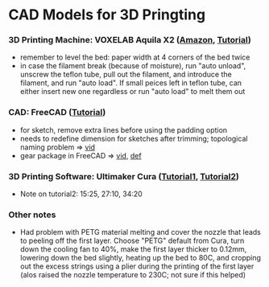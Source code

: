 # CAD Models for 3D Pringting

### 3D Printing Machine: VOXELAB Aquila X2 (<a href="https://www.amazon.de/gp/product/B092S76V2B">Amazon</a>, <a href="https://www.youtube.com/watch?v=nGWpDWlgkzw">Tutorial</a>)
- remember to level the bed: paper width at 4 corners of the bed twice
- in case the filament break (because of moisture), run "auto unload", unscrew the teflon tube, pull out the filament, and introduce the filament, and run "auto load". If small peices left in teflon tube, can either insert new one regardless or run "auto load" to melt them out

### CAD: FreeCAD (<a href="https://www.youtube.com/watch?v=uh5aN_Di8J0">Tutorial</a>)
- for sketch, remove extra lines before using the padding option
- needs to redefine dimension for sketches after trimming; topological naming problem => <a href="https://www.youtube.com/watch?v=0UlnrG-2atk">vid</a>
- gear package in FreeCAD => <a href="https://www.youtube.com/watch?v=Wu-zGDy7WQI">vid</a>, <a href="https://fab.cba.mit.edu/classes/863.09/people/cranor/How_to_Make_(Almost)_Anything/David_Cranor/Entries/2009/10/12_Entry_1_files/module.pdf">def</a>

### 3D Printing Software: Ultimaker Cura (<a href="https://www.youtube.com/watch?v=i-2qFVHKULE">Tutorial1</a>, <a href="https://www.youtube.com/watch?v=ejTC82nLS9g">Tutorial2</a>)
- Note on tutorial2: 15:25, 27:10, 34:20

### Other notes
- Had problem with PETG material melting and cover the nozzle that leads to peeling off the first layer. Choose "PETG" default from Cura, turn down the cooling fan to 40%, make the first layer thicker to 0.12mm, lowering down the bed slightly, heating up the bed to 80C, and cropping out the excess strings using a plier during the printing of the first layer (alos raised the nozzle temperature to 230C; not sure if this helped)

